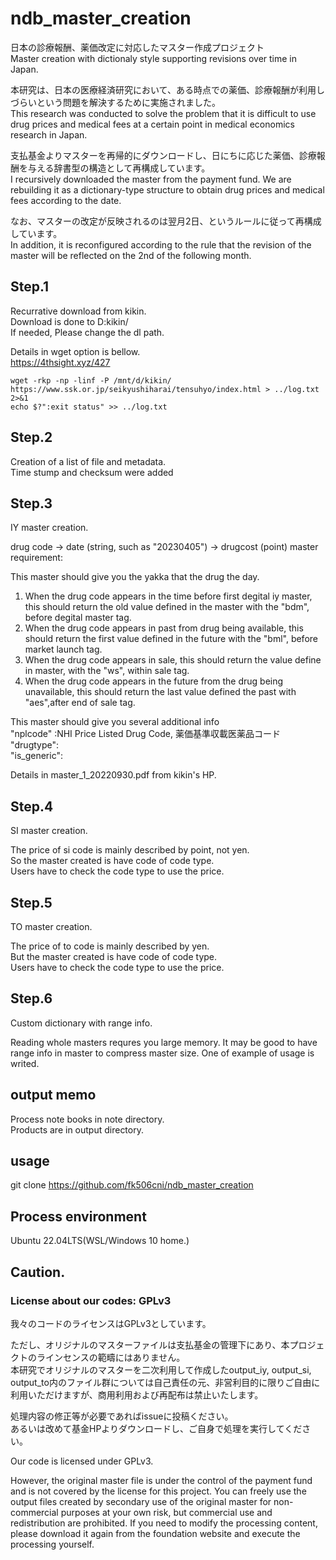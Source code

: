 # ndb_master_creation
日本の診療報酬、薬価改定に対応したマスター作成プロジェクト  
Master creation with dictionaly style supporting revisions over time in Japan.  

本研究は、日本の医療経済研究において、ある時点での薬価、診療報酬が利用しづらいという問題を解決するために実施されました。  
This research was conducted to solve the problem that it is difficult to use drug prices and medical fees at a certain point in medical economics research in Japan.  

支払基金よりマスターを再帰的にダウンロードし、日にちに応じた薬価、診療報酬を与える辞書型の構造として再構成しています。  
I recursively downloaded the master from the payment fund. We are rebuilding it as a dictionary-type structure to obtain drug prices and medical fees according to the date.  

なお、マスターの改定が反映されるのは翌月2日、というルールに従って再構成しています。  
In addition, it is reconfigured according to the rule that the revision of the master will be reflected on the 2nd of the following month.  


## Step.1
Recurrative download from kikin.    
Download is done to D\:kikin/  
If needed, Please change the dl path.

Details in wget option is bellow.  
https://4thsight.xyz/427  

```
wget -rkp -np -linf -P /mnt/d/kikin/ https://www.ssk.or.jp/seikyushiharai/tensuhyo/index.html > ../log.txt 2>&1 
echo $?":exit status" >> ../log.txt
```


## Step.2

Creation of a list of file and metadata.  
Time stump and checksum were added

## Step.3

IY master creation.

drug code -> date (string, such as "20230405") -> drugcost (point)
master requirement:

This master should give you the yakka that the drug the day.
1. When the drug code appears in the time before first degital iy master, this should return the old value defined in the master with the "bdm", before degital master tag.
1. When the drug code appears in past from drug being available, this should return the first value defined in the future with the "bml", before market launch tag.
2. When the drug code appears in sale, this should return the value define in master, with the "ws", within sale tag.
2. When the drug code appears in the future from the drug being unavailable, this should return the last value defined the past with "aes",after end of sale tag.

This master should give you several additional info  
"nplcode" :NHI Price Listed Drug Code, 薬価基準収載医薬品コード  
"drugtype":  
"is_generic":  

Details in 
master_1_20220930.pdf
from kikin's HP.


## Step.4

SI master creation.

The price of si code is mainly described by point, not yen.  
So the master created is have code of code type.  
Users have to check the code type to use the price.


## Step.5

TO master creation.

The price of to code is mainly described by yen.  
But the master created is have code of code type.  
Users have to check the code type to use the price.

## Step.6

Custom dictionary with range info.

Reading whole masters requres you large memory.
It may be good to have range info in master to compress master size.
One of example of usage is writed.

## output memo


Process note books in note directory.  
Products are in output directory.  

## usage

git clone https://github.com/fk506cni/ndb_master_creation



## Process environment
Ubuntu 22.04LTS(WSL/Windows 10 home.)


## Caution.
### License about our codes: GPLv3
我々のコードのライセンスはGPLv3としています。  

ただし、オリジナルのマスターファイルは支払基金の管理下にあり、本プロジェクトのラインセンスの範疇にはありません。  
本研究でオリジナルのマスターを二次利用して作成したoutput_iy, output_si, output_to内のファイル群については自己責任の元、非営利目的に限りご自由に利用いただけますが、商用利用および再配布は禁止いたします。  

処理内容の修正等が必要であればissueに投稿ください。  
あるいは改めて基金HPよりダウンロードし、ご自身で処理を実行してください。  


Our code is licensed under GPLv3.

However, the original master file is under the control of the payment fund and is not covered by the license for this project.
You can freely use the output files created by secondary use of the original master for non-commercial purposes at your own risk, but commercial use and redistribution are prohibited.
If you need to modify the processing content, please download it again from the foundation website and execute the processing yourself.

